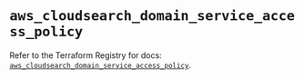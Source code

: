 # `aws_cloudsearch_domain_service_access_policy`

Refer to the Terraform Registry for docs: [`aws_cloudsearch_domain_service_access_policy`](https://registry.terraform.io/providers/hashicorp/aws/4.67.0/docs/resources/cloudsearch_domain_service_access_policy).
